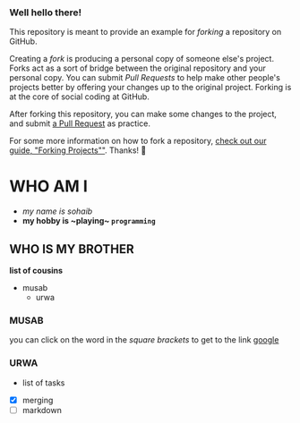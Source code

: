 ### Well hello there!

This repository is meant to provide an example for *forking* a repository on GitHub.

Creating a *fork* is producing a personal copy of someone else's project. Forks act as a sort of bridge between the original repository and your personal copy. You can submit *Pull Requests* to help make other people's projects better by offering your changes up to the original project. Forking is at the core of social coding at GitHub.

After forking this repository, you can make some changes to the project, and submit [a Pull Request](https://github.com/octocat/Spoon-Knife/pulls) as practice.

For some more information on how to fork a repository, [check out our guide, "Forking Projects""](http://guides.github.com/overviews/forking/). Thanks! :sparkling_heart:

# WHO AM I
- *my name is sohaib*
- **my hobby is ~playing~ `programming`**
## WHO IS MY BROTHER
__list of cousins__
  - musab 
    - urwa
### MUSAB
you can click on the word in the _square brackets_ to get to the link [google](https://www.google.com/webhp?client=ubuntu&channel=fs&ie=utf-8&oe=utf-8)

### URWA
- list of tasks 
- [x] merging
- [ ] markdown
